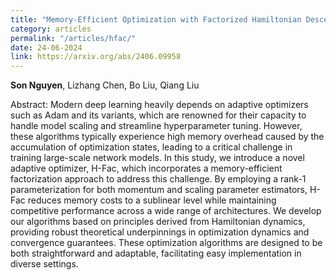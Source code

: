 ```yaml
---
title: "Memory-Efficient Optimization with Factorized Hamiltonian Descent"
category: articles
permalink: "/articles/hfac/"
date: 24-06-2024
link: https://arxiv.org/abs/2406.09958
---
```

<b>Son Nguyen</b>, Lizhang Chen, Bo Liu, Qiang Liu

Abstract: Modern deep learning heavily depends on adaptive optimizers such as Adam and its variants, which are renowned for their capacity to handle model scaling and streamline hyperparameter tuning. However, these algorithms typically experience high memory overhead caused by the accumulation of optimization states, leading to a critical challenge in training large-scale network models. In this study, we introduce a novel adaptive optimizer, H-Fac, which incorporates a memory-efficient factorization approach to address this challenge. By employing a rank-1 parameterization for both momentum and scaling parameter estimators, H-Fac reduces memory costs to a sublinear level while maintaining competitive performance across a wide range of architectures. We develop our algorithms based on principles derived from Hamiltonian dynamics, providing robust theoretical underpinnings in optimization dynamics and convergence guarantees. These optimization algorithms are designed to be both straightforward and adaptable, facilitating easy implementation in diverse settings.

